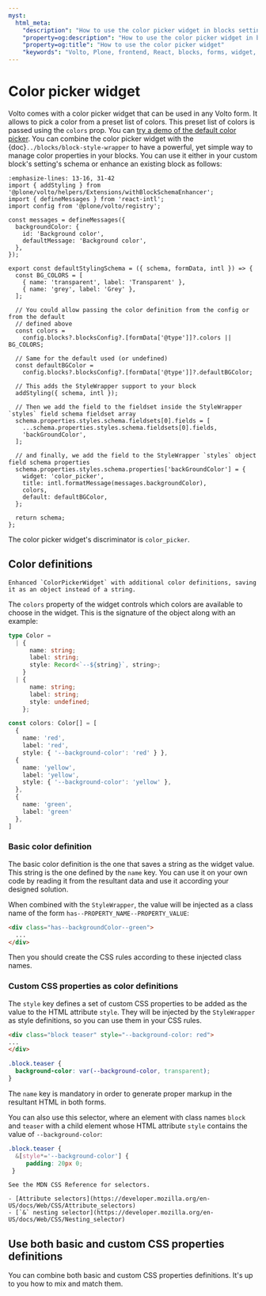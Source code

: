 ```yaml
---
myst:
  html_meta:
    "description": "How to use the color picker widget in blocks settings and forms"
    "property=og:description": "How to use the color picker widget in blocks settings and forms"
    "property=og:title": "How to use the color picker widget"
    "keywords": "Volto, Plone, frontend, React, blocks, forms, widget, color, picker"
---
```


# Color picker widget

Volto comes with a color picker widget that can be used in any Volto form.
It allows to pick a color from a preset list of colors.
This preset list of colors is passed using the `colors` prop.
You can [try a demo of the default color picker](https://6.docs.plone.org/storybook/?path=/story/edit-widgets-colorpicker--default).
You can combine the color picker widget with the {doc}`../blocks/block-style-wrapper` to have a powerful, yet simple way to manage color properties in your blocks.
You can use it either in your custom block's setting's schema or enhance an existing block as follows:

```{code-block} js
:emphasize-lines: 13-16, 31-42
import { addStyling } from '@plone/volto/helpers/Extensions/withBlockSchemaEnhancer';
import { defineMessages } from 'react-intl';
import config from '@plone/volto/registry';

const messages = defineMessages({
  backgroundColor: {
    id: 'Background color',
    defaultMessage: 'Background color',
  },
});

export const defaultStylingSchema = ({ schema, formData, intl }) => {
  const BG_COLORS = [
    { name: 'transparent', label: 'Transparent' },
    { name: 'grey', label: 'Grey' },
  ];

  // You could allow passing the color definition from the config or from the default
  // defined above
  const colors =
    config.blocks?.blocksConfig?.[formData['@type']]?.colors || BG_COLORS;

  // Same for the default used (or undefined)
  const defaultBGColor =
    config.blocks?.blocksConfig?.[formData['@type']]?.defaultBGColor;

  // This adds the StyleWrapper support to your block
  addStyling({ schema, intl });

  // Then we add the field to the fieldset inside the StyleWrapper `styles` field schema fieldset array
  schema.properties.styles.schema.fieldsets[0].fields = [
    ...schema.properties.styles.schema.fieldsets[0].fields,
    'backGroundColor',
  ];

  // and finally, we add the field to the StyleWrapper `styles` object field schema properties
  schema.properties.styles.schema.properties['backGroundColor'] = {
    widget: 'color_picker',
    title: intl.formatMessage(messages.backgroundColor),
    colors,
    default: defaultBGColor,
  };

  return schema;
};
```

The color picker widget's discriminator is `color_picker`.

## Color definitions

```{versionchanged} 17.9.0
Enhanced `ColorPickerWidget` with additional color definitions, saving it as an object instead of a string.
```

The `colors` property of the widget controls which colors are available to choose in the widget.
This is the signature of the object along with an example:

```ts
type Color =
  | {
      name: string;
      label: string;
      style: Record<`--${string}`, string>;
    }
  | {
      name: string;
      label: string;
      style: undefined;
    };

const colors: Color[] = [
  {
    name: 'red',
    label: 'red',
    style: { '--background-color': 'red' } },
  {
    name: 'yellow',
    label: 'yellow',
    style: { '--background-color': 'yellow' },
  },
  {
    name: 'green',
    label: 'green'
  },
]
```

### Basic color definition

The basic color definition is the one that saves a string as the widget value.
This string is the one defined by the `name` key.
You can use it on your own code by reading it from the resultant data and use it according your designed solution.

When combined with the `StyleWrapper`, the value will be injected as a class name of the form `has--PROPERTY_NAME--PROPERTY_VALUE`:

```html
<div class="has--backgroundColor--green">
  ...
</div>
```

Then you should create the CSS rules according to these injected class names.

### Custom CSS properties as color definitions

The `style` key defines a set of custom CSS properties to be added as the value to the HTML attribute `style`.
They will be injected by the `StyleWrapper` as style definitions, so you can use them in your CSS rules.

```html
<div class="block teaser" style="--background-color: red">
...
</div>
```

```css
.block.teaser {
  background-color: var(--background-color, transparent);
}
```

The `name` key is mandatory in order to generate proper markup in the resultant HTML in both forms.

You can also use this selector, where an element with class names `block` and `teaser` with a child element whose HTML attribute `style` contains the value of `--background-color`:

```css
.block.teaser {
  &[style*='--background-color'] {
     padding: 20px 0;
 }
 ```

```{seealso}
See the MDN CSS Reference for selectors.

- [Attribute selectors](https://developer.mozilla.org/en-US/docs/Web/CSS/Attribute_selectors)
- [`&` nesting selector](https://developer.mozilla.org/en-US/docs/Web/CSS/Nesting_selector)
```


## Use both basic and custom CSS properties definitions

You can combine both basic and custom CSS properties definitions.
It's up to you how to mix and match them.
